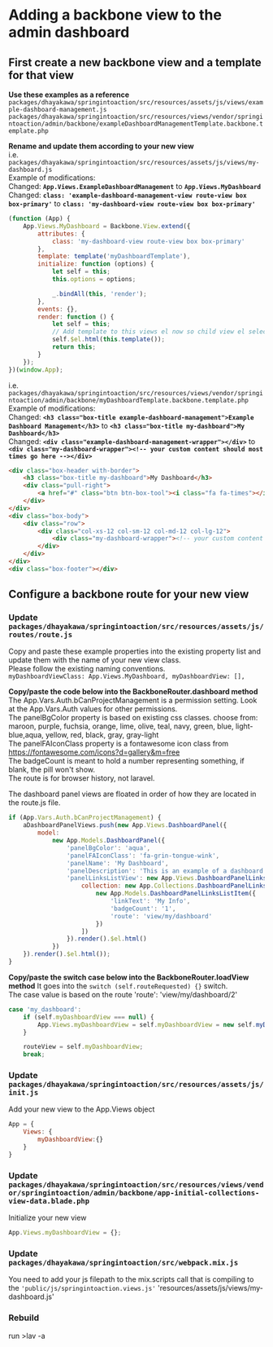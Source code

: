 # Adding a backbone view to the admin dashboard

## First create a new backbone view and a template for that view
**Use these examples as a reference**  
`packages/dhayakawa/springintoaction/src/resources/assets/js/views/example-dashboard-management.js`  
`packages/dhayakawa/springintoaction/src/resources/views/vendor/springintoaction/admin/backbone/exampleDashboardManagementTemplate.backbone.template.php`  

**Rename and update them according to your new view**  
i.e. `packages/dhayakawa/springintoaction/src/resources/assets/js/views/my-dashboard.js`  
Example of modifications:  
Changed: **`App.Views.ExampleDashboardManagement`** to **`App.Views.MyDashboard`**  
Changed: **`class: 'example-dashboard-management-view route-view box box-primary'`** to **`class: 'my-dashboard-view route-view box box-primary'`**  
```javascript
(function (App) {
    App.Views.MyDashboard = Backbone.View.extend({
        attributes: {
            class: 'my-dashboard-view route-view box box-primary'
        },
        template: template('myDashboardTemplate'),
        initialize: function (options) {
            let self = this;
            this.options = options;

            _.bindAll(this, 'render');
        },
        events: {},
        render: function () {
            let self = this;
            // Add template to this views el now so child view el selectors exist when they are instantiated
            self.$el.html(this.template());
            return this;
        }
    });
})(window.App);
```

i.e. `packages/dhayakawa/springintoaction/src/resources/views/vendor/springintoaction/admin/backbone/myDashboardTemplate.backbone.template.php` 
Example of modifications:  
Changed: **`<h3 class="box-title example-dashboard-management">Example Dashboard Management</h3>`** to **`<h3 class="box-title my-dashboard">My Dashboard</h3>`**  
Changed: **`<div class="example-dashboard-management-wrapper"></div>`** to **`<div class="my-dashboard-wrapper"><!-- your custom content should most times go here --></div>`**  
```html
<div class="box-header with-border">
    <h3 class="box-title my-dashboard">My Dashboard</h3>
    <div class="pull-right">
        <a href="#" class="btn btn-box-tool"><i class="fa fa-times"></i></a>
    </div>
</div>
<div class="box-body">
    <div class="row">
        <div class="col-xs-12 col-sm-12 col-md-12 col-lg-12">
            <div class="my-dashboard-wrapper"><!-- your custom content should most times go here --></div>
        </div>
    </div>
</div>
<div class="box-footer"></div>

```

## Configure a backbone route for your new view
### Update `packages/dhayakawa/springintoaction/src/resources/assets/js/routes/route.js`  
Copy and paste these example properties into the existing property list and update them with the name of your new view class.  
Please follow the existing naming conventions.  
`
myDashboardViewClass: App.Views.MyDashboard,
myDashboardView: [],
`

**Copy/paste the code below into the BackboneRouter.dashboard method**  
The App.Vars.Auth.bCanProjectManagement is a permission setting. Look at the App.Vars.Auth values for other permissions.  
The panelBgColor property is based on existing css classes. choose from: maroon, purple, fuchsia, orange, lime, olive, teal, navy, green, blue, light-blue,aqua, yellow, red, black, gray, gray-light  
The panelFAIconClass property is a fontawesome icon class from https://fontawesome.com/icons?d=gallery&m=free  
The badgeCount is meant to hold a number representing something, if blank, the pill won't show.  
The route is for browser history, not laravel.  

The dashboard panel views are floated in order of how they are located in the route.js file.
```javascript
if (App.Vars.Auth.bCanProjectManagement) {
    aDashboardPanelViews.push(new App.Views.DashboardPanel({
        model:
            new App.Models.DashboardPanel({
                'panelBgColor': 'aqua',
                'panelFAIconClass': 'fa-grin-tongue-wink',
                'panelName': 'My Dashboard',
                'panelDescription': 'This is an example of a dashboard panel',
                'panelLinksListView': new App.Views.DashboardPanelLinksList({
                    collection: new App.Collections.DashboardPanelLinksListItem([
                        new App.Models.DashboardPanelLinksListItem({
                            'linkText': 'My Info',
                            'badgeCount': '1',
                            'route': 'view/my/dashboard'
                        })
                    ])
                }).render().$el.html()
            })
    }).render().$el.html());
}
```

**Copy/paste the switch case below into the BackboneRouter.loadView method** 
It goes into the `switch (self.routeRequested) {}` switch.  
The case value is based on the route 'route': 'view/my/dashboard/2'  
```javascript
case 'my_dashboard':
    if (self.myDashboardView === null) {
        App.Views.myDashboardView = self.myDashboardView = new self.myDashboardViewClass();
    }

    routeView = self.myDashboardView;
    break;
```

### Update `packages/dhayakawa/springintoaction/src/resources/assets/js/init.js`  
Add your new view to the App.Views object
```javascript
App = {
    Views: {
        myDashboardView:{}
    }
}
```

### Update `packages/dhayakawa/springintoaction/src/resources/views/vendor/springintoaction/admin/backbone/app-initial-collections-view-data.blade.php`  
Initialize your new view  
```javascript
App.Views.myDashboardView = {};
```

### Update `packages/dhayakawa/springintoaction/src/webpack.mix.js`  
You need to add your js filepath to the mix.scripts call that is compiling to the `'public/js/springintoaction.views.js'`
'resources/assets/js/views/my-dashboard.js'   

### Rebuild
run >lav -a
